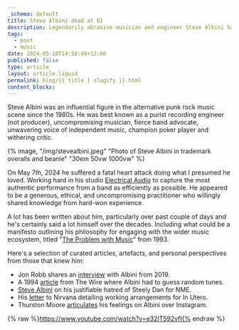 ```yaml
---
_schema: default
title: Steve Albini dead at 61
description: Legendarily abrasive musician and engineer Steve Albini has died.
tags:
  - post
  - music
date: 2024-05-10T14:58:49+12:00
published: false
type: article
layout: article.liquid
permalink: blog/{{ title | slugify }}.html
content_blocks:
---
```

Steve Albini was an influential figure in the alternative punk rock music scene since the 1980s. He was best known as a purist recording engineer (not producer), uncompromising musician, fierce band advocate, unwavering voice of independent music, champion poker player and withering critic.

{% image, "/img/stevealbini.jpeg" "Photo of Steve Albini in trademark overalls and beanie" "30em 50vw 1000vw" %}

On May 7th, 2024 he suffered a fatal heart attack doing what I presumed he loved. Working hard in his studio <a href="https://www.electricalaudio.com/" title="Website for Electrical Audio" target="_blank" rel="noopener">Electrical Audio</a> to capture the most authentic performance from a band as efficiently as possible. He appeared to be a generous, ethical, and uncompromising practitioner who willingly shared knowledge from hard-won experience.

A lot has been written about him, particularly over past couple of days and he's certainly said a lot himself over the decades. Including what could be a manifesto outlining his philosophy for engaging with the wider music ecosystem, titled "<a href="https://thebaffler.com/salvos/the-problem-with-music" title="Link to original article by Steve Albini" target="_blank" rel="noopener">The Problem with Music</a>" from 1993.

Here's a selection of curated articles, artefacts, and personal perspectives from those that knew him:

* Jon Robb shares an <a href="https://louderthanwar.com/an-appreciation-of-steve-albini-by-john-robb-godspeed-you-the-big-black-emporer/" title="Link to Jon Robb interview" target="_blank" rel="noopener">interview</a> with Albini from 2019.
* A 1994 <a href="https://reader.exacteditions.com/issues/35253/page/42" title="Wire article from 1994 featuring Albini" target="_blank" rel="noopener">article</a> from The Wire where Albini had to guess random tunes.
* <a href="https://www.nme.com/news/music/steve-albini-on-why-he-hates-steely-dan-3393802" title="Albini hates Steely Dan and so do I" target="_blank" rel="noopener">Steve Albini</a> on his justifiable hatred of Steely Dan for NME.
* His <a href="https://faroutmagazine.co.uk/steve-albini-letter-to-nirvana/" title="Letter to Nirvana before agreeing to record In Utero" target="_blank" rel="noopener">letter</a> to Nirvana detailing working arrangements for In Utero.
* Thurston Moore <a href="https://www.brooklynvegan.com/thurston-moore-pens-lenthy-tribute-to-steve-albini-an-authentic-visionary-a-person-alive-with-the-delight-of-creative-impulse/" title="Thurston Moore's Albini dedication" target="_blank" rel="noopener">articulates</a> his feelings on Albini over Instagram.

{% raw %}https://www.youtube.com/watch?v=e32lT592vfI{% endraw %}